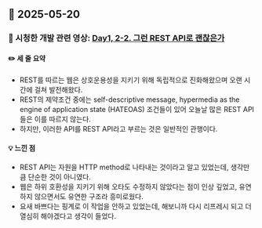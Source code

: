 ## 📅 2025-05-20
### 🎥 시청한 개발 관련 영상: [Day1, 2-2. 그런 REST API로 괜찮은가](https://tv.naver.com/v/2292653)
#### ✏️ 세 줄 요약
- REST를 따르는 웹은 상호운용성을 지키기 위해 독립적으로 진화해왔으며 오랜 시간에 걸쳐 발전해왔다. 
- REST의 제약조건 중에는 self-descriptive message, hypermedia as the engine of application state (HATEOAS) 조건들이 있어 오늘날 많은 REST API 들은 이를 따르지 않는다.
- 하지만, 이러한 API를 REST API라고 부르는 것은 일반적인 관행이다.
#### 💡 느낀 점
- REST API는 자원을 HTTP method로 나타내는 것이라고 알고 있었는데, 생각만큼 단순한 것이 아니였다.
- 웹은 하위 호환성을 지키기 위해 오타도 수정하지 않았다는 점이 인상 깊었고, 유연하지 않으면서도 유연한 구조라 흥미로웠다.
- 요새 바쁘다는 핑계로 이 작업을 안하고 있었는데, 해보니까 다시 리프레시 되고 더 열심히 해야겠다고 생각이 들었다.
